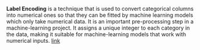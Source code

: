 ****Label Encoding**** is a technique that is used to convert categorical columns into numerical ones so that they can be fitted by machine learning models which only take numerical data. It is an important pre-processing step in a machine-learning project. It assigns a unique integer to each category in the data, making it suitable for machine-learning models that work with numerical inputs. [link](https://www.geeksforgeeks.org/ml-label-encoding-of-datasets-in-python/)
